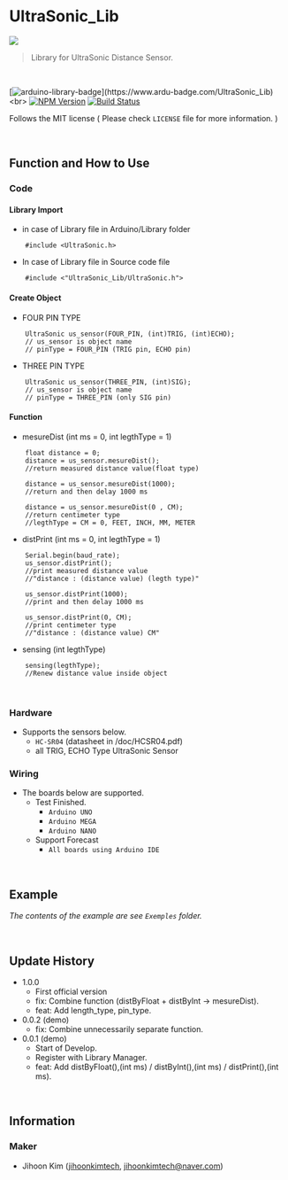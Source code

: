 # UltraSonic_Lib
![](../header.png)
> Library for UltraSonic Distance Sensor.

<br>

<!-- NPM Version -->
<!-- Build Status -->
[![arduino-library-badge](https://www.ardu-badge.com/badge/UltraSonic_Lib.svg?)](https://www.ardu-badge.com/UltraSonic_Lib)<br>
[![NPM Version][npm-image]][npm-url]    [![Build Status][travis-image]][travis-url]

Follows the MIT license ( Please check ``LICENSE`` file for more information. ) 

<br>

## Function and How to Use

### Code
#### Library Import
- in case of Library file in Arduino/Library folder
```Arduino
    #include <UltraSonic.h>
```
- In case of Library file in Source code file
```Arduino
    #include <"UltraSonic_Lib/UltraSonic.h">
```
#### Create Object
- FOUR PIN TYPE
```Arduino
    UltraSonic us_sensor(FOUR_PIN, (int)TRIG, (int)ECHO);
    // us_sensor is object name
    // pinType = FOUR_PIN (TRIG pin, ECHO pin)
```
- THREE PIN TYPE
```Arduino
    UltraSonic us_sensor(THREE_PIN, (int)SIG);
    // us_sensor is object name
    // pinType = THREE_PIN (only SIG pin)
```

#### Function
- mesureDist (int ms = 0, int legthType = 1)
```Arduino
    float distance = 0;
    distance = us_sensor.mesureDist();
    //return measured distance value(float type)

    distance = us_sensor.mesureDist(1000);
    //return and then delay 1000 ms

    distance = us_sensor.mesureDist(0 , CM);
    //return centimeter type
    //legthType = CM = 0, FEET, INCH, MM, METER
```

- distPrint (int ms = 0, int legthType = 1)
```Arduino
    Serial.begin(baud_rate);
    us_sensor.distPrint();
    //print measured distance value
    //"distance : (distance value) (legth type)"

    us_sensor.distPrint(1000);
    //print and then delay 1000 ms

    us_sensor.distPrint(0, CM);
    //print centimeter type
    //"distance : (distance value) CM"
```

- sensing (int legthType)
```Arduino
    sensing(legthType);
    //Renew distance value inside object
```

<br>

### Hardware
- Supports the sensors below.
    - `HC-SR04` (datasheet in /doc/HCSR04.pdf)
    - all TRIG, ECHO Type UltraSonic Sensor

### Wiring
- The boards below are supported.
    - Test Finished.
        - `Arduino UNO`
        - `Arduino MEGA`
        - `Arduino NANO`
    - Support Forecast
        - `All boards using Arduino IDE`

<br>

## Example



_The contents of the example are see ``Exemples`` folder._

<br>

## Update History

* 1.0.0
    * First official version
    * fix: Combine function (distByFloat + distByInt -> mesureDist).
    * feat: Add length_type, pin_type.
* 0.0.2 (demo)
    * fix: Combine unnecessarily separate function.
* 0.0.1 (demo)
    * Start of Develop.
    * Register with Library Manager.
    * feat: Add distByFloat(),(int ms) / distByInt(),(int ms) / distPrint(),(int ms).

<br>

## Information
### Maker
- Jihoon Kim ([jihoonkimtech](https://jihoonkimtech.github.io/), [jihoonkimtech@naver.com](mailto:jihoonkimtech@naver.com))




<!-- Markdown link & img dfn's -->
[npm-image]: https://img.shields.io/npm/v/datadog-metrics.svg?style=flat-square
[npm-url]: https://npmjs.org/package/datadog-metrics
[npm-downloads]: https://img.shields.io/npm/dm/datadog-metrics.svg?style=flat-square
[travis-image]: https://img.shields.io/travis/dbader/node-datadog-metrics/master.svg?style=flat-square
[travis-url]: https://travis-ci.org/dbader/node-datadog-metrics
[wiki]: https://github.com/yourname/yourproject/wiki